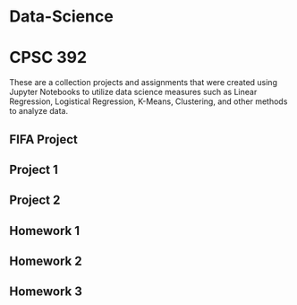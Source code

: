 # Data-Science 
# CPSC 392
These are a collection projects and assignments that were created using Jupyter Notebooks to utilize data science measures such as Linear Regression, Logistical Regression, K-Means, Clustering, and other methods to analyze data. 

## FIFA Project

## Project 1

## Project 2

## Homework 1

## Homework 2

## Homework 3
